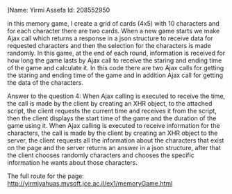 ]Name: Yirmi Assefa
Id: 208552950

in this memory game, I create a grid of cards (4x5) with 10 characters and for each character there are two cards. When a new game starts we make Ajax call which returns a response in a json structure to receive data for requested characters and then the selection for the characters is made randomly. 
In this game, at the end of each round, information is received for how long the game lasts by Ajax call to receive the staring and ending time of the game and calculate it.
In this code there are two Ajax calls for getting the staring and ending time of the game and in addition Ajax call for getting the data of the characters.

Answer to the question 4: 
When Ajax calling is executed to receive the time, the call is made by the client by creating an XHR object, to the attached script, the client requests the current time and receives it from the script, then the client displays the start time of the game and the duration of the game using it.
When Ajax calling is executed to receive information for the characters, the call is made by the client by creating an XHR object to the server, the client requests all the information about the characters that exist on the page and the server returns an answer in a json structure, after that the client chooses randomly characters and chooses the specific information he wants about those characters.

The full route for the page: http://yirmiyahuas.mysoft.jce.ac.il/ex1/memoryGame.html